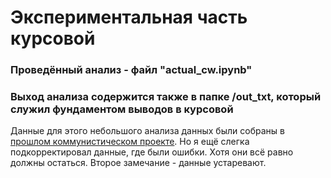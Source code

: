 # Экспериментальная часть курсовой
### Проведённый анализ - файл "actual_cw.ipynb"
### Выход анализа содержится также в папке /out_txt, который служил фундаментом выводов в курсовой

Данные для этого небольшого анализа данных были собраны в [прошлом коммунистическом проекте](https://github.com/pyrogn/vech-communism). Но я ещё слегка подкорректировал данные, где были ошибки. Хотя они всё равно должны остаться. Второе замечание - данные устаревают.
